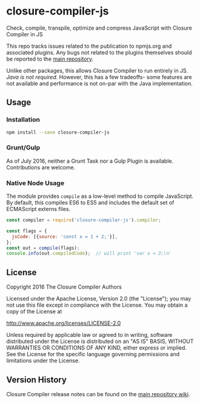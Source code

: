 # closure-compiler-js

Check, compile, transpile, optimize and compress JavaScript with Closure Compiler in JS

This repo tracks issues related to the publication to npmjs.org and associated plugins.
Any bugs not related to the plugins themselves should be reported to the [main repository](https://github.com/google/closure-compiler/).

Unlike other packages, this allows Closure Compiler to run entirely in JS.
*Java is not required.*
However, this has a few tradeoffs- some features are not available and performance is not on-par with the Java implementation.

## Usage

### Installation

```bash
npm install --save closure-compiler-js
```

### Grunt/Gulp

As of July 2016, neither a Grunt Task nor a Gulp Plugin is available.
Contributions are welcome.

### Native Node Usage

The module provides `compile` as a low-level method to compile JavaScript.
By default, this compiles ES6 to ES5 and includes the default set of ECMAScript externs files.

```js
const compiler = require('closure-compiler-js').compiler;

const flags = {
  jsCode: [{source: 'const x = 1 + 2;'}],
};
const out = compile(flags);
console.info(out.compiledCode);  // will print 'var x = 3;\n'
```

## License

Copyright 2016 The Closure Compiler Authors

Licensed under the Apache License, Version 2.0 (the "License");
you may not use this file except in compliance with the License.
You may obtain a copy of the License at

   http://www.apache.org/licenses/LICENSE-2.0

Unless required by applicable law or agreed to in writing, software
distributed under the License is distributed on an "AS IS" BASIS,
WITHOUT WARRANTIES OR CONDITIONS OF ANY KIND, either express or implied.
See the License for the specific language governing permissions and
limitations under the License.

## Version History

Closure Compiler release notes can be found on the
[main repository wiki](https://github.com/google/closure-compiler/wiki/Binary-Downloads).
